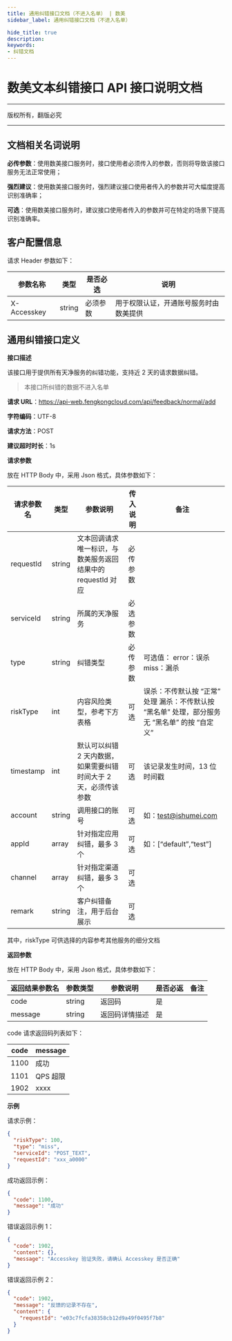 ```yaml
---
title: 通用纠错接口文档（不进入名单） | 数美
sidebar_label: 通用纠错接口文档（不进入名单）

hide_title: true
description: 
keywords:
- 纠错文档
---
```


# 数美文本纠错接口 API 接口说明文档

---

版权所有，翻版必究

---

## 文档相关名词说明

**必传参数**：使用数美接口服务时，接口使用者必须传入的参数，否则将导致该接口服务无法正常使用；

**强烈建议**：使用数美接口服务时，强烈建议接口使用者传入的参数并可大幅度提高识别准确率；

**可选**：使用数美接口服务时，建议接口使用者传入的参数并可在特定的场景下提高识别准确率。

## 客户配置信息

请求 Header 参数如下：

| **参数名称** | **类型** | **是否必选** | **说明**                               |
| ------------ | -------- | ------------ | -------------------------------------- |
| X-Accesskey  | string   | 必须参数     | 用于权限认证，开通账号服务时由数美提供 |

## 通用纠错接口定义

**接口描述**

该接口用于提供所有天净服务的纠错功能，支持近 2 天的请求数据纠错。

> 本接口所纠错的数据不进入名单

**请求 URL**：https://api-web.fengkongcloud.com/api/feedback/normal/add

**字符编码**：UTF-8

**请求方法**：POST

**建议超时时长**：1s

**请求参数**

放在 HTTP Body 中，采用 Json 格式，具体参数如下：

| **请求参数名** | **类型** | **参数说明**                                                     | **传入说明** | **备注**                                                                                       |
| -------------- | -------- | ---------------------------------------------------------------- | ------------ | ---------------------------------------------------------------------------------------------- |
| requestId      | string   | 文本回调请求唯一标识，与数美服务返回结果中的 requestId 对应      | 必传参数     |                                                                                                |
| serviceId      | string   | 所属的天净服务                                                   | 必选参数     |                                                                                                |
| type           | string   | 纠错类型                                                         | 必传参数     | 可选值： error：误杀 miss：漏杀                                                                |
| riskType       | int      | 内容风险类型，参考下方表格                                       | 可选         | 误杀：不传默认按 “正常” 处理 漏杀：不传默认按 “黑名单” 处理，部分服务无 “黑名单” 的按 “自定义” |
| timestamp      | int      | 默认可以纠错 2 天内数据，如果需要纠错时间大于 2 天，必须传该参数 | 可选         | 该记录发生时间，13 位时间戳                                                                    |
| account        | string   | 调用接口的账号                                                   | 可选         | 如：test@ishumei.com                                                                           |
| appId          | array    | 针对指定应用纠错，最多 3 个                                      | 可选         | 如：[“default”,“test”]                                                                         |
| channel        | array    | 针对指定渠道纠错，最多 3 个                                      | 可选         |                                                                                                |
| remark         | string   | 客户纠错备注，用于后台展示                                       | 可选         |                                                                                                |

其中，riskType 可供选择的内容参考其他服务的细分文档

**返回参数**

放在 HTTP Body 中，采用 Json 格式，具体参数如下：

| **返回结果参数名** | **参数类型** | **参数说明**   | **是否必返** | **备注** |
| ------------------ | ------------ | -------------- | ------------ | -------- |
| code               | string       | 返回码         | 是           |          |
| message            | string       | 返回码详情描述 | 是           |          |

code 请求返回码列表如下：

| **code** | **message** |
| -------- | ----------- |
| 1100     | 成功        |
| 1101     | QPS 超限    |
| 1902     | xxxx        |

**示例**

请求示例：
```json
{
  "riskType": 100,
  "type": "miss",
  "serviceId": "POST_TEXT",
  "requestId": "xxx_a0000"
}
```

成功返回示例：
```json
{
  "code": 1100,
  "message": "成功"
}
```

错误返回示例 1：
```json
{
  "code": 1902,
  "content": {},
  "message": "Accesskey 验证失败，请确认 Accesskey 是否正确"
}
```

错误返回示例 2：
```json
{
  "code": 1902,
  "message": "反馈的记录不存在",
  "content": {
    "requestId": "e03c7fcfa38358cb12d9a49f0495f7b8"
  }
}
```